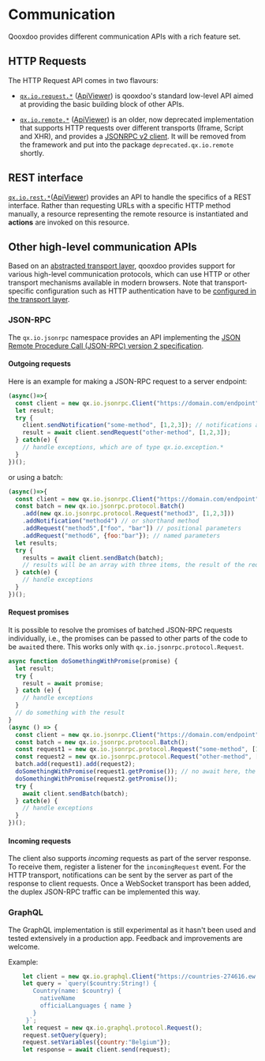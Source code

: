 # Communication

Qooxdoo provides different communication APIs with a rich feature set. 

## HTTP Requests

The HTTP Request API comes in two flavours:

- [`qx.io.request.*`](request_io.md)
  ([ApiViewer](apps://apiviewer/#qx.io.request)) is qooxdoo's standard low-level
  API aimed at providing the basic building block of other APIs.

- [`qx.io.remote.*`](remote_io.md) ([ApiViewer](apps://apiviewer/#qx.io.remote))
  is an older, now deprecated implementation that supports HTTP requests over
  different transports (Iframe, Script and XHR), and provides a [JSONRPC v2
  client](rpc.md). It will be removed from the framework and put into the package
  `deprecated.qx.io.remote` shortly.

## REST interface

[`qx.io.rest.*`](rest.md)([ApiViewer](apps://apiviewer/#qx.io.rest)) provides an
API to handle the specifics of a REST interface. Rather than requesting URLs
with a specific HTTP method manually, a resource representing the remote
resource is instantiated and **actions** are invoked on this resource. 

## Other high-level communication APIs

Based on an [abstracted transport layer](transport.md), qooxdoo provides support
for various high-level communication protocols,  which can use HTTP or other
transport mechanisms available in modern browsers. Note that transport-specific
configuration such as HTTP authentication have to be [configured
in the transport layer](transport.md#customizing-the-transport).

### JSON-RPC

The `qx.io.jsonrpc` namespace provides an API implementing
the [JSON Remote Procedure Call (JSON-RPC) version 2
specification](https://www.jsonrpc.org/specification). 

#### Outgoing requests

Here is an example for making a JSON-RPC request to a server endpoint:

```javascript
(async()=>{
  const client = new qx.io.jsonrpc.Client("https://domain.com/endpoint");
  let result;
  try {
    client.sendNotification("some-method", [1,2,3]); // notifications are "fire & forget"
    result = await client.sendRequest("other-method", [1,2,3]);
  } catch(e) {
    // handle exceptions, which are of type qx.io.exception.*
  }
})();
```

or using a batch:

```javascript
(async()=>{
  const client = new qx.io.jsonrpc.Client("https://domain.com/endpoint");
  const batch = new qx.io.jsonrpc.protocol.Batch()
    .add(new qx.io.jsonrpc.protocol.Request("method3", [1,2,3]))
    .addNotification("method4") // or shorthand method
    .addRequest("method5",["foo", "bar"]) // positional parameters
    .addRequest("method6", {foo:"bar"}); // named parameters
  let results;
  try {
    results = await client.sendBatch(batch);
    // results will be an array with three items, the result of the requests
  } catch(e) {
    // handle exceptions
  }
})();
```

#### Request promises

It is possible to resolve the promises of batched JSON-RPC requests individually,
i.e., the promises can be passed to other parts of the code to be `await`ed
there. This works only with `qx.io.jsonrpc.protocol.Request`.

```javascript
async function doSomethingWithPromise(promise) {
  let result;
  try {
    result = await promise;
  } catch (e) {
    // handle exceptions  
  }
  // do something with the result
}
(async () => {
  const client = new qx.io.jsonrpc.Client("https://domain.com/endpoint");
  const batch = new qx.io.jsonrpc.protocol.Batch();
  const request1 = new qx.io.jsonrpc.protocol.Request("some-method", [1,2,3]);
  const request2 = new qx.io.jsonrpc.protocol.Request("other-method", ["foo"]);
  batch.add(request1).add(request2);
  doSomethingWithPromise(request1.getPromise()); // no await here, the batch needs to be sent first
  doSomethingWithPromise(request2.getPromise());
  try {
    await client.sendBatch(batch);
  } catch(e) {
    // handle exceptions
  }
})();
``` 

#### Incoming requests

The client also supports *incoming* requests as part of the server
response. To receive them, register a listener for the `incomingRequest`
event. For the HTTP transport, notifications can be sent by the server
as part of the response to client requests. Once a WebSocket transport
has been added, the duplex JSON-RPC traffic can be implemented this way.

### GraphQL

The GraphQL implementation is still experimental as it hasn't been used and tested
extensively in a production app. Feedback and improvements are welcome. 

Example:

```javascript
    let client = new qx.io.graphql.Client("https://countries-274616.ew.r.appspot.com/");
    let query = `query($country:String!) {
       Country(name: $country) {
         nativeName
         officialLanguages { name }
       }
     }`;
    let request = new qx.io.graphql.protocol.Request();
    request.setQuery(query);
    request.setVariables({country:"Belgium"});
    let response = await client.send(request);
```

